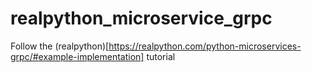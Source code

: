 # realpython_microservice_grpc

Follow the (realpython)[https://realpython.com/python-microservices-grpc/#example-implementation] tutorial
